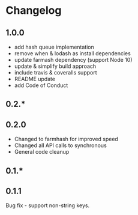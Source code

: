 # Changelog

## 1.0.0

 * add hash queue implementation
 * remove when & lodash as install dependencies
 * update farmash dependency (support Node 10)
 * update & simplify build approach
 * include travis & coveralls support
 * README update
 * add Code of Conduct

## 0.2.*

## 0.2.0
 * Changed to farmhash for improved speed
 * Changed all API calls to synchronous
 * General code cleanup

## 0.1.*

## 0.1.1
Bug fix - support non-string keys.
